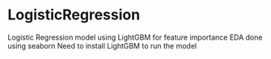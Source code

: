 # LogisticRegression
Logistic Regression model using LightGBM for feature importance 
EDA done using seaborn 
Need to install LightGBM to run the model
